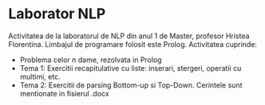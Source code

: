 # Laborator NLP

Activitatea de la laboratorul de NLP din anul 1 de Master, profesor Hristea Florentina. Limbajul de programare folosit este Prolog. Activitatea cuprinde:

- Problema celor n dame, rezolvata in Prolog
- Tema 1: Exercitii recapitulative cu liste: inserari, stergeri, operatii cu multimi, etc.
- Tema 2: Exercitii de parsing Bottom-up si Top-Down. Cerintele sunt mentionate in fisierul .docx
